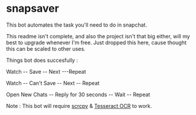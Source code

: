 # snapsaver
This bot automates the task you'll need to do in snapchat.

This readme isn't complete, and also the project isn't that big either, will my best to upgrade whenever I'm free. Just dropped this here, cause thought this can be scaled to other uses.

Things bot does succesfully : 

Watch -- Save -- Next ---Repeat 

Watch -- Can't Save -- Next -- Repeat

Open New Chats -- Reply for 30 seconds -- Wait -- Repeat

Note : This bot will require [scrcpy](https://github.com/Genymobile/scrcpy) & [Tesseract OCR](https://tesseract-ocr.github.io/tessdoc/Home.html#binaries) to work.
